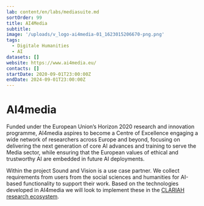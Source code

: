 ```yaml
---
lab: content/en/labs/mediasuite.md
sortOrder: 99
title: AI4Media
subtitle:
image: '/uploads/v_logo-ai4media-01_1623015206670-png.png'
tags:
  - Digitale Humanities
  - AI
datasets: []
website: https://www.ai4media.eu/
contacts: []
startDate: 2020-09-01T23:00:00Z
endDate: 2024-09-01T23:00:00Z
---
```


# AI4media

Funded under the European Union’s Horizon 2020 research and innovation programme, AI4media aspires to become a Centre of Excellence engaging a wide network of researchers across Europe and beyond, focusing on delivering the next generation of core AI advances and training to serve the Media sector, while ensuring that the European values of ethical and trustworthy AI are embedded in future AI deployments.

Within the project Sound and Vision is a use case partner. We collect requirements from users from the social sciences and humanities for AI-based functionality to support their work. Based on the technologies developed in AI4media we will look to implement these in the [CLARIAH research ecosystem](https://www.clariah.nl/ 'CLARIAH').

